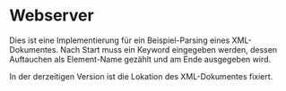# Webserver
Dies ist eine Implementierung für ein Beispiel-Parsing eines XML-Dokumentes. Nach Start muss ein Keyword eingegeben werden, dessen Auftauchen als Element-Name gezählt und am Ende ausgegeben wird.

In der derzeitigen Version ist die Lokation des XML-Dokumentes fixiert.
